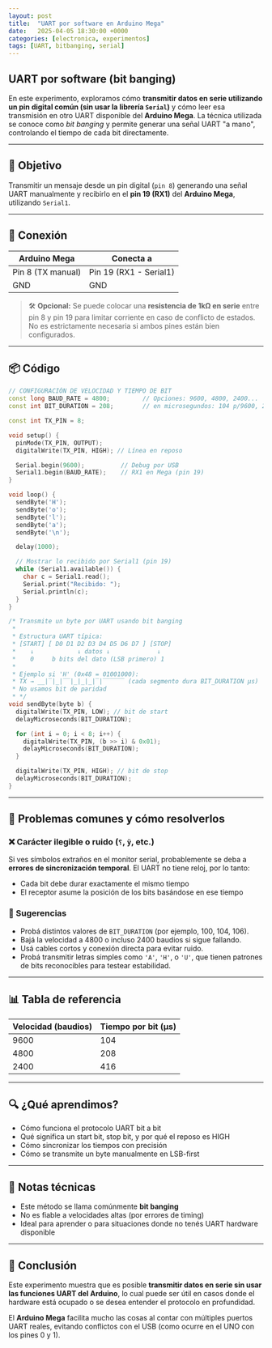 ```yaml
---
layout: post
title:  "UART por software en Arduino Mega"
date:   2025-04-05 18:30:00 +0000
categories: [electronica, experimentos]
tags: [UART, bitbanging, serial]
---
```



## UART por software (bit banging)

En este experimento, exploramos cómo **transmitir datos en serie utilizando un pin digital común (sin usar la librería `Serial`)** y cómo leer esa transmisión en otro UART disponible del **Arduino Mega**. La técnica utilizada se conoce como _bit banging_ y permite generar una señal UART "a mano", controlando el tiempo de cada bit directamente.

---

## 🧪 Objetivo

Transmitir un mensaje desde un pin digital (`pin 8`) generando una señal UART manualmente y recibirlo en el **pin 19 (RX1)** del **Arduino Mega**, utilizando `Serial1`.

---

## 🔌 Conexión

| Arduino Mega      | Conecta a              |
| ----------------- | ---------------------- |
| Pin 8 (TX manual) | Pin 19 (RX1 - Serial1) |
| GND               | GND                    |

> 🛠️ **Opcional:** Se puede colocar una **resistencia de 1kΩ en serie** entre pin 8 y pin 19 para limitar corriente en caso de conflicto de estados. No es estrictamente necesaria si ambos pines están bien configurados.

---

## 📦 Código

```cpp
// CONFIGURACIÓN DE VELOCIDAD Y TIEMPO DE BIT
const long BAUD_RATE = 4800;         // Opciones: 9600, 4800, 2400...
const int BIT_DURATION = 208;        // en microsegundos: 104 p/9600, 208 p/4800

const int TX_PIN = 8;

void setup() {
  pinMode(TX_PIN, OUTPUT);
  digitalWrite(TX_PIN, HIGH); // Línea en reposo

  Serial.begin(9600);          // Debug por USB
  Serial1.begin(BAUD_RATE);    // RX1 en Mega (pin 19)
}

void loop() {
  sendByte('H');
  sendByte('o');
  sendByte('l');
  sendByte('a');
  sendByte('\n');

  delay(1000);

  // Mostrar lo recibido por Serial1 (pin 19)
  while (Serial1.available()) {
    char c = Serial1.read();
    Serial.print("Recibido: ");
    Serial.println(c);
  }
}

/* Transmite un byte por UART usando bit banging
 * 
 * Estructura UART típica:
 * [START] [ D0 D1 D2 D3 D4 D5 D6 D7 ] [STOP]
 *    ↓            ↓ datos ↓             ↓
 *    0     b bits del dato (LSB primero) 1
 *    
 * Ejemplo si 'H' (0x48 = 01001000):
 * TX → __|‾|_|‾‾|_|_|_|‾|‾‾‾‾‾‾ (cada segmento dura BIT_DURATION µs)
 * No usamos bit de paridad
 * */
void sendByte(byte b) {
  digitalWrite(TX_PIN, LOW); // bit de start
  delayMicroseconds(BIT_DURATION);

  for (int i = 0; i < 8; i++) {
    digitalWrite(TX_PIN, (b >> i) & 0x01);
    delayMicroseconds(BIT_DURATION);
  }

  digitalWrite(TX_PIN, HIGH); // bit de stop
  delayMicroseconds(BIT_DURATION);
}
```

---

## 🧠 Problemas comunes y cómo resolverlos

### ❌ Carácter ilegible o ruido (`⸮`, `ÿ`, etc.)

Si ves símbolos extraños en el monitor serial, probablemente se deba a **errores de sincronización temporal**. El UART no tiene reloj, por lo tanto:

- Cada bit debe durar exactamente el mismo tiempo
- El receptor asume la posición de los bits basándose en ese tiempo

### 🔧 Sugerencias

- Probá distintos valores de `BIT_DURATION` (por ejemplo, 100, 104, 106).
- Bajá la velocidad a 4800 o incluso 2400 baudios si sigue fallando.
- Usá cables cortos y conexión directa para evitar ruido.
- Probá transmitir letras simples como `'A'`, `'H'`, o `'U'`, que tienen patrones de bits reconocibles para testear estabilidad.

---

## 📊 Tabla de referencia

| Velocidad (baudios) | Tiempo por bit (µs) |
| ------------------- | ------------------- |
| 9600                | 104                 |
| 4800                | 208                 |
| 2400                | 416                 |

---

## 🔍 ¿Qué aprendimos?

- Cómo funciona el protocolo UART bit a bit
- Qué significa un start bit, stop bit, y por qué el reposo es HIGH
- Cómo sincronizar los tiempos con precisión
- Cómo se transmite un byte manualmente en LSB-first

---

## 📝 Notas técnicas

- Este método se llama comúnmente **bit banging**
- No es fiable a velocidades altas (por errores de timing)
- Ideal para aprender o para situaciones donde no tenés UART hardware disponible

---

## 🎯 Conclusión

Este experimento muestra que es posible **transmitir datos en serie sin usar las funciones UART del Arduino**, lo cual puede ser útil en casos donde el hardware está ocupado o se desea entender el protocolo en profundidad.

El **Arduino Mega** facilita mucho las cosas al contar con múltiples puertos UART reales, evitando conflictos con el USB (como ocurre en el UNO con los pines 0 y 1).
